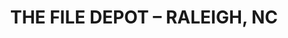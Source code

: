 ---
title: "THE FILE DEPOT – RALEIGH, NC"
url: /garner/the-file-depot-raleigh-nc/
shop: storage rental
---
